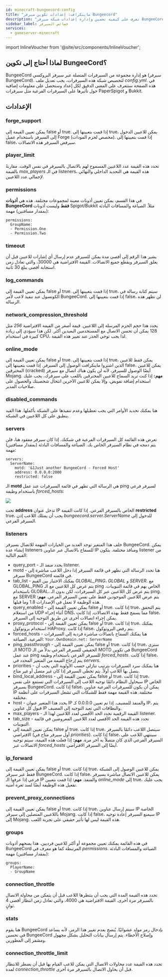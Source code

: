 ```yaml
---
id: minecraft-bungeecord-config
title: "ماينكرافت: إعدادات تكوين سيرفر Bungeecord"
description: "تعرف على كيفية تحسين وإدارة إعدادات شبكة سيرفر BungeeCord لأداء أفضل وتجربة لعب محسنة → تعلّم المزيد الآن"
sidebar_label: خصائص السيرفر
services:
  - gameserver-minecraft
---
```


import InlineVoucher from '@site/src/components/InlineVoucher';

## لماذا أحتاج إلى تكوين BungeeCord؟

BungeeCord هو إدارة مجموعة من السيرفرات المتصلة عبر سيرفر البروكسي (سيرفر BungeeCord). لتخصيص شبكة هذه السيرفرات، يجب تعديل ملف *config.yml*. في هذه الصفحة ستتعرف على المعنى الدقيق لكل إعداد وستحصل على معلومات إضافية حول تأثيرها على السيرفرات الفرعية مثل سيرفرات PaperSpigot و Bukkit.

<InlineVoucher />

## الإعدادات

### forge_support

يمكن تعيين القيمة إلى false أو true. إذا قمت بتعيينها إلى true، يمكن للاعبين الدخول إلى السيرفر باستخدام عميل Forge (مخصص لحزم المودات). إذا قمت بتعيينها إلى false، سيرفض السيرفر هذه الاتصالات.

### player_limit

تحدد هذه القيمة عدد اللاعبين المسموح لهم بالاتصال بالسيرفر في نفس الوقت. مقارنةً بالقيمة *max_players* في الـ listeners، هذه القيمة هي التحديد الداخلي والنهائي لإجمالي عدد اللاعبين.

### permissions

في هذا القسم، يمكن تعيين أذونات معينة لمجموعات مختلفة. هذه هي **أذونات BungeeCord فقط** وليست أذونات Spigot/Bukkit مثلاً.
الصياغة والمسافات البادئة (بمقدار مسافتين) مهمة:
```
permissions:
  GroupName:
  - Permission.One
  - Permission.Two
```

### timeout

يشير هذا الرقم إلى أقصى مدة يمكن للسيرفر عدم إرسال أي إشارات للاعبين قبل أن يغلق السيرفر ويقطع جميع الاتصالات. القيمة الافتراضية هي 30000، والتي تعادل زمن استجابة أقصى يبلغ 30 ثانية.

### log_commands

يمكن تعيين القيمة إلى false أو true. إذا قمت بتعيينها إلى true، سيتم كتابة رسالة في الكونسول عند تنفيذ لاعب لأمر BungeeCord. إذا قمت بتعيينها إلى false، لن تظهر هذه الرسالة.

### network_compression_threshold

يحدد هذا حجم الحزم المرسلة إلى اللاعبين. قيمة أصغر من القيمة الافتراضية *256* مثل 128 يمكن أن تحسن الاتصال مع المستخدمين البعيدين أكثر. لكن هذا سيؤدي إلى زيادة كبيرة في استخدام CPU، لذا يجب توخي الحذر عند تغيير هذه القيمة.

### online_mode

يمكن تعيين القيمة إلى false أو true. إذا قمت بتعيينها إلى true، يمكن فقط للاعبين الذين اشتروا ماينكرافت الوصول إلى السيرفر. إذا قمت بتعيينها إلى false، يمكن للاعبين المخترقين (cracked) أيضًا الوصول للسيرفر، لأنه لن يكون هناك اتصال مع سيرفر Mojang.
**مهم:** إذا كنت تريد السماح للاعبين المخترقين باللعب على سيرفرك، يجب عليك استخدام إضافة تفويض، وإلا يمكن للاعبين الآخرين انتحال شخصيتك والحصول على صلاحيات المدير.

### disabled_commands

هنا يمكنك تحديد الأوامر التي يجب تعطيلها وعدم تنفيذها على الشبكة بأكملها. هذا القيد ينطبق على كل اللاعبين في الشبكة.

### servers

تعرض هذه القائمة كل السيرفرات الفرعية في شبكتك. إذا كان سيرفر مفقود هنا، فلن يتم دمجه في نظام السيرفر الخاص بك.
الصياغة والمسافات البادئة (بمقدار مسافتين) مهمة:
```
servers:
  ServerName:
    motd: '&1Just another BungeeCord - Forced Host'
    address: 0.0.0.0:2000
    restricted: false
```
الـ **motd** هي الرسالة التي تظهر في قائمة السيرفرات عند عمل ping لسيرفر فرعي باستخدام وظيفة *forced_hosts*:

![](https://screensaver01.zap-hosting.com/index.php/s/E93qgyfkjfW7Mzf/preview)

تحت **address** تدخل عنوان IP الخاص بالسيرفر الفرعي. إذا كانت القيمة **restricted** true، يجب أن يمتلك اللاعب إذن *bungeecord.server.ServerName* للدخول إلى السيرفر الفرعي.

### listeners

خلف هذا المتغير توجد العديد من الخيارات المهمة للاتصال بسيرفر BungeeCord. يمكن إنشاء عدة listeners للسماح بالاتصال عبر عناوين IP ومنافذ مختلفة. يتكون listener من القيم التالية:
* query_port - يحدد منفذ الـ listener.
* motd - هنا تحدد الرسالة التي تظهر في قائمة السيرفر إذا دخل اللاعب مباشرة إلى سيرفر BungeeCord في قائمته.
* tab_list - يمكنك الاختيار بين القيم *GLOBAL_PING*، *GLOBAL* و *SERVER*. مع GLOBAL_PING يتم عرض كل اللاعبين مع الـ ping الخاص بهم في قائمة التبويبات. باستخدام GLOBAL، يتم عرض كل اللاعبين عبر كل السيرفرات، لكن بدون الـ ping. مع SERVER يتم عرض اللاعبين الموجودين فقط على نفس السيرفر الفرعي. **مهم:** هذه الوظيفة لا تعمل في الإصدارات 1.8 وما قبلها.
* query_enabled - يمكن تعيين القيمة إلى false أو true. إذا كانت true، يتم التحقق من استعلام UDP أثناء إجراء DNS، مما يسمح فقط بهذه الاتصالات. إذا كانت false، يمكن إجراء اتصالات أخرى عن طريق التوجيه إلى السيرفر.
* proxy_protocol - يمكن تعيين القيمة إلى false أو true. إذا كانت true، يمكنك استخدام بروتوكول HAProxy. إذا كانت false، يتم رفض البروتوكول.
* forced_hosts - هنا يمكنك السماح باتصالات مباشرة فردية إلى السيرفرات الفرعية. الصياغة: `Your.OwnDomain.net: ServerName`
* ping_passthrough - يمكن تعيين القيمة إلى false أو true. إذا كانت true، سترى الـ MOTD الحقيقي للسيرفر الفرعي بدلاً من الـ MOTD في تكوين BungeeCord عند عمل ping للسيرفر الفرعي باستخدام وظيفة *forced_hosts*. إذا كانت false، يتم إرجاع القيمة من المتغير المحدد في *servers*.
* priorities - هنا يمكنك سرد السيرفرات بترتيب تنازلي حسب الأولوية التي يجب أن يتصل بها اللاعب أولاً. يتم تخطي السيرفر إذا كان غير متصل أو غير متاح.
* bind_local_address - يمكن تعيين القيمة إلى false أو true. إذا كانت true، سيحاول النظام دائمًا توجيه اللاعب إلى السيرفرات التي تستمع على نفس IP الخاص بسيرفر BungeeCord. إذا كانت false، يمكن أن يكون للسيرفرات الفرعية عناوين IP مختلفة. هذه القيمة مهمة فقط للشبكات التي تشغل السيرفرات على أنظمة مختلفة.
* host - يحدد هذا المتغير عنوان IP والمنفذ للمضيف. إذا تم تعيين 0.0.0.0 كـ IP، يتم قبول كل عناوين IP والنطاقات التي تعيد التوجيه إلى المضيف.
* max_players - القيمة الرقمية تحدد الحد الأقصى لعدد اللاعبين لهذا الـ listener.
* tab_size - تحدد هذه القيمة الحد الأقصى لعدد اللاعبين المعروضين في قائمة التبويبات.
* يمكن تعيين القيمة إلى false أو true. إذا كانت true، سيتصل اللاعب دائمًا بالسيرفر الافتراضي (أول سيرفر متاح في *priorities*). إذا كانت false، سينتهي اللاعب على السيرفر الفرعي الذي كان متصلاً به آخر مرة. **مهم:** إذا فعلت هذه القيمة، سيتم توجيه الاتصالات عبر *forced_hosts* أيضًا إلى السيرفر الافتراضي.

### ip_forward

يمكن تعيين القيمة إلى false أو true. إذا كانت true، يمكن للاعبين الوصول إلى الشبكة فقط عبر سيرفر BungeeCord. إذا كانت false، يمكن للاعبين الاتصال مباشرة بسيرفر فرعي إذا عرفوا الـ IP والمنفذ.
**مهم:** إذا قمت بتعيين *online_mode* إلى true، يجب عليك تفعيل هذه الوظيفة أيضًا لسد ثغرة أمنية.

### prevent_proxy_connections

يمكن تعيين القيمة إلى false أو true. إذا كانت true، سيتم إرسال عناوين IP الخاصة باللاعبين المتصلين إلى سيرفر Mojang. إذا كانت false، سيمنع السيرفر إعادة توجيه IP إلى Mojang.
هذه القيمة ليس لها تأثير حقيقي على تجربة اللعب.

### groups

في هذه القائمة يمكنك تعيين مجموعة أو أكثر للاعبين فرديين. هذا يمنحهم أذونات BungeeCord المرتبطة كما هو معرف في *permissions*.
الصياغة والمسافات البادئة (بمقدار مسافتين) مهمة:
```
groups:
  PlayerName:
  - GroupName
```

### connection_throttle

تحدد هذه القيمة المدة التي يجب أن ينتظرها اللاعب قبل أن يتمكن من محاولة الاتصال بالسيرفر مرة أخرى. القيمة الافتراضية هي 4000، والتي تعادل زمن انتظار أقصى 4 ثوانٍ.

### stats

هنا يقوم BungeeCord بإدخال رمز مولد عشوائيًا. يُنصح بعدم تغيير هذا الرمز، لأنه يساعد في تحسين BungeeCord وإصلاح الأخطاء. يتم إرسال بيانات التحليل بشكل مجهول ومشفر إلى المطورين.

### connection_throttle_limit

تحدد هذه القيمة عدد محاولات الاتصال التي يمكن للاعب القيام بها قبل أن يضطر للانتظار لمدة *connection_throttle* قبل أن يحاول الاتصال بالسيرفر مرة أخرى.

<InlineVoucher />